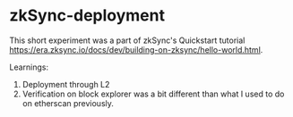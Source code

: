 
# zkSync-deployment

This short experiment was a part of zkSync's Quickstart tutorial https://era.zksync.io/docs/dev/building-on-zksync/hello-world.html.

Learnings:
1. Deployment through L2
2. Verification on block explorer was a bit different than what I used to do on etherscan previously.
